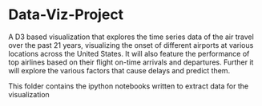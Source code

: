 # Data-Viz-Project
A D3 based visualization that explores the time series data of the air travel over the past 21 years, visualizing the onset of different airports at various locations across the United States. It will also feature the performance of top airlines based on their flight on-time arrivals and departures. Further it will explore the various factors that cause delays and predict them.

This folder contains the ipython notebooks written to extract data for the visualization

